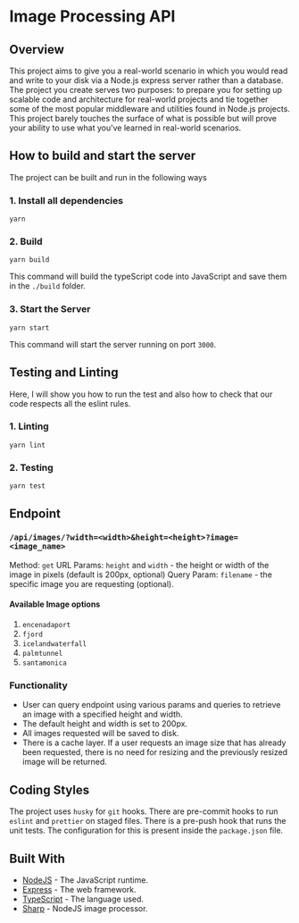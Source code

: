 # Image Processing API

## Overview

This project aims to give you a real-world scenario in which you would read and write to your disk via a Node.js express server rather than a database. The project you create serves two purposes: to prepare you for setting up scalable code and architecture for real-world projects and tie together some of the most popular middleware and utilities found in Node.js projects. This project barely touches the surface of what is possible but will prove your ability to use what you’ve learned in real-world scenarios.

## How to build and start the server

The project can be built and run in the following ways

### 1. Install all dependencies

`yarn`

### 2. Build

`yarn build`

This command will build the typeScript code into JavaScript and save them in the `./build` folder.

### 3. Start the Server

`yarn start`

This command will start the server running on port `3000`.

## Testing and Linting

Here, I will show you how to run the test and also how to check that our code respects all the eslint rules.

### 1. Linting

`yarn lint`

### 2. Testing

`yarn test`

## Endpoint

### `/api/images/?width=<width>&height=<height>?image=<image_name>`

Method: `get`
URL Params: `height` and `width` - the height or width of the image in pixels (default is 200px, optional)
Query Param: `filename` - the specific image you are requesting (optional).

#### Available Image options

1. `encenadaport`
2. `fjord`
3. `icelandwaterfall`
4. `palmtunnel`
5. `santamonica`

### Functionality

- User can query endpoint using various params and queries to retrieve an image with a specified height and width.
- The default height and width is set to 200px.
- All images requested will be saved to disk.
- There is a cache layer. If a user requests an image size that has already been requested, there is no need for resizing and the previously resized image will be returned.

## Coding Styles

The project uses `husky` for `git` hooks. There are pre-commit hooks to run `eslint` and `prettier` on staged files. There is a pre-push hook that runs the unit tests. The configuration for this is present inside the `package.json` file.

## Built With

- [NodeJS](https://nodejs.org/en/) - The JavaScript runtime.
- [Express](https://expressjs.com/) - The web framework.
- [TypeScript](https://www.typescriptlang.org/) - The language used.
- [Sharp](https://sharp.pixelplumbing.com/) - NodeJS image processor.
